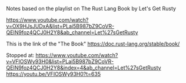 
Notes based on the playlist on The Rust Lang Book by Let's Get Rusty


https://www.youtube.com/watch?v=OX9HJsJUDxA&list=PLai5B987bZ9CoVR-QEIN9foz4QCJ0H2Y8&ab_channel=Let%27sGetRusty

This is the link of the "The Book"
https://doc.rust-lang.org/stable/book/

Stopped at:
https://www.youtube.com/watch?v=VFIOSWy93H0&list=PLai5B987bZ9CoVR-QEIN9foz4QCJ0H2Y8&index=4&ab_channel=Let%27sGetRusty
https://youtu.be/VFIOSWy93H0?t=635
